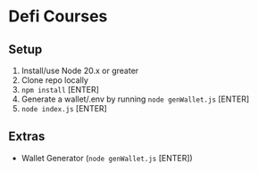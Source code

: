 # Defi Courses

## Setup
1. Install/use Node 20.x or greater
2. Clone repo locally
3. `npm install` [ENTER]
4. Generate a wallet/.env by running `node genWallet.js` [ENTER]
5. `node index.js` [ENTER]

## Extras
* Wallet Generator (`node genWallet.js` [ENTER])